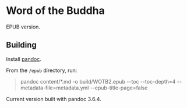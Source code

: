 # Word of the Buddha

EPUB version.

## Building

Install [pandoc](https://pandoc.org/installing.html).

From the `/epub` directory, run:

> pandoc content/*.md -o build/WOTB2.epub --toc --toc-depth=4 --metadata-file=metadata.yml --epub-title-page=false

Current version built with pandoc 3.6.4.
